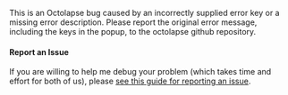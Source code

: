 This is an Octolapse bug caused by an incorrectly supplied error key or a missing error description.  Please report the original error message, including the keys in the popup, to the octolapse github repository.

#### Report an Issue
If you are willing to help me debug your problem (which takes time and effort for both of us), please <a href="https://github.com/FormerLurker/Octolapse/wiki/Report-a-Bug" title="How to report an issue in the Octolapse github repository" target="_blank">see this guide for reporting an issue</a>.
